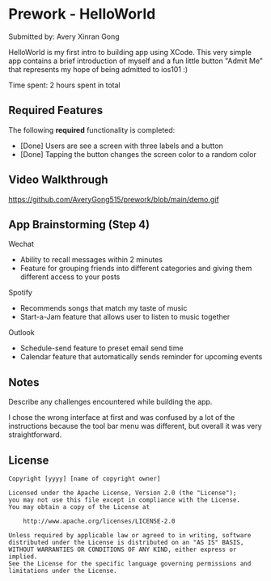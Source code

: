 # Prework - HelloWorld

Submitted by: Avery Xinran Gong

HelloWorld is my first intro to building app using XCode. This very simple app contains a brief introduction of myself and a fun little button "Admit Me" that represents my hope of being admitted to ios101 :)

Time spent: 2 hours spent in total

## Required Features

The following **required** functionality is completed:

- [Done] Users are see a screen with three labels and a button
- [Done] Tapping the button changes the screen color to a random color
 
## Video Walkthrough

https://github.com/AveryGong515/prework/blob/main/demo.gif

## App Brainstorming (Step 4) 
Wechat
- Ability to recall messages within 2 minutes
- Feature for grouping friends into different categories and giving them different access to your posts

Spotify
- Recommends songs that match my taste of music
- Start-a-Jam feature that allows user to listen to music together

Outlook
- Schedule-send feature to preset email send time
- Calendar feature that automatically sends reminder for upcoming events















## Notes

Describe any challenges encountered while building the app.

I chose the wrong interface at first and was confused by a lot of the instructions because the tool bar menu was different, but overall it was very straightforward.

## License

    Copyright [yyyy] [name of copyright owner]

    Licensed under the Apache License, Version 2.0 (the "License");
    you may not use this file except in compliance with the License.
    You may obtain a copy of the License at

        http://www.apache.org/licenses/LICENSE-2.0

    Unless required by applicable law or agreed to in writing, software
    distributed under the License is distributed on an "AS IS" BASIS,
    WITHOUT WARRANTIES OR CONDITIONS OF ANY KIND, either express or implied.
    See the License for the specific language governing permissions and
    limitations under the License.
